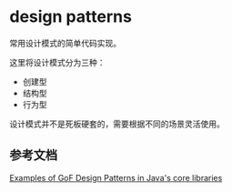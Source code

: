 # design patterns

常用设计模式的简单代码实现。

这里将设计模式分为三种：
* 创建型
* 结构型
* 行为型

设计模式并不是死板硬套的，需要根据不同的场景灵活使用。


## 参考文档

[Examples of GoF Design Patterns in Java's core libraries](https://stackoverflow.com/questions/1673841/examples-of-gof-design-patterns-in-javas-core-libraries)